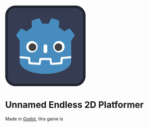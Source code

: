 <!-- PROJECT LOGO -->
![alt text](/icon.svg "optional title")
# Unnamed Endless 2D Platformer
Made in [Godot](https://godotengine.org/), this game is
